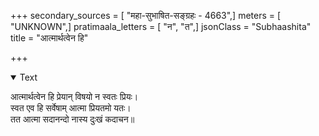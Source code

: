 +++
secondary_sources = [ "महा-सुभाषित-सङ्ग्रहः - 4663",]
meters = [ "UNKNOWN",]
pratimaala_letters = [ "न", "त",]
jsonClass = "Subhaashita"
title = "आत्मार्थत्वेन हि"

+++

<details open><summary>Text</summary>

आत्मार्थत्वेन हि प्रेयान् विषयो न स्वतः प्रियः।  
स्वत एव हि सर्वेषाम् आत्मा प्रियतमो यतः।  
तत आत्मा सदानन्दो नास्य दुःखं कदाचन॥
</details>
